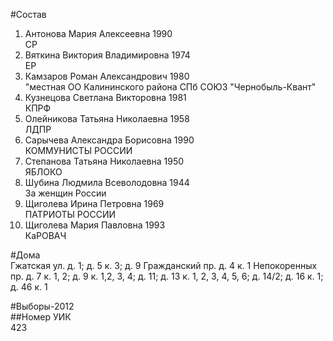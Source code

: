 #Состав  
1. Антонова Мария Алексеевна 1990  
    СР  
2. Вяткина Виктория Владимировна 1974  
    ЕР  
3. Камзаров Роман Александрович 1980  
    "местная ОО Калининского района СПб СОЮЗ "Чернобыль-Квант"  
4. Кузнецова Светлана Викторовна 1981  
    КПРФ  
5. Олейникова Татьяна Николаевна 1958  
    ЛДПР  
6. Сарычева Александра Борисовна 1990  
    КОММУНИСТЫ РОССИИ  
7. Степанова Татьяна Николаевна 1950  
    ЯБЛОКО  
8. Шубина Людмила Всеволодовна 1944  
    За женщин России  
9. Щиголева Ирина Петровна 1969  
    ПАТРИОТЫ РОССИИ  
10. Щиголева Мария Павловна 1993  
    КаРОВАЧ  
  
#Дома  
Гжатская ул. д. 1; д. 5 к. 3; д. 9 Гражданский пр. д. 4 к. 1 Непокоренных пр. д. 7 к. 1, 2; д. 9 к. 1,2, 3, 4; д. 11; д. 13 к. 1, 2, 3, 4, 5, 6; д. 14/2; д. 16 к. 1; д. 46 к. 1  
  
#Выборы-2012  
##Номер УИК  
423  
